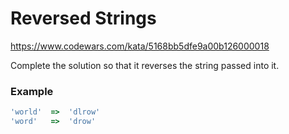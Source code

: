 # Reversed Strings

https://www.codewars.com/kata/5168bb5dfe9a00b126000018

Complete the solution so that it reverses the string passed into it.

### Example

```javascript
'world'  =>  'dlrow'
'word'   =>  'drow'
```